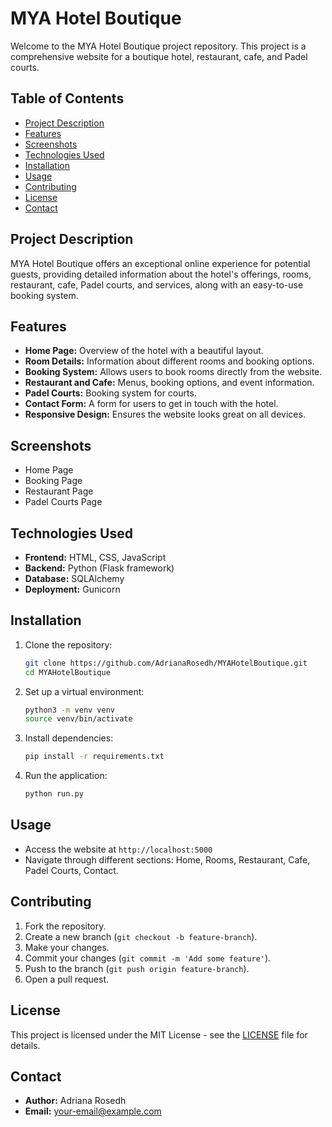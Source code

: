 # MYA Hotel Boutique

Welcome to the MYA Hotel Boutique project repository. This project is a comprehensive website for a boutique hotel, restaurant, cafe, and Padel courts.

## Table of Contents

- [Project Description](#project-description)
- [Features](#features)
- [Screenshots](#screenshots)
- [Technologies Used](#technologies-used)
- [Installation](#installation)
- [Usage](#usage)
- [Contributing](#contributing)
- [License](#license)
- [Contact](#contact)

## Project Description

MYA Hotel Boutique offers an exceptional online experience for potential guests, providing detailed information about the hotel's offerings, rooms, restaurant, cafe, Padel courts, and services, along with an easy-to-use booking system.

## Features

- **Home Page:** Overview of the hotel with a beautiful layout.
- **Room Details:** Information about different rooms and booking options.
- **Booking System:** Allows users to book rooms directly from the website.
- **Restaurant and Cafe:** Menus, booking options, and event information.
- **Padel Courts:** Booking system for courts.
- **Contact Form:** A form for users to get in touch with the hotel.
- **Responsive Design:** Ensures the website looks great on all devices.

## Screenshots

- Home Page
- Booking Page
- Restaurant Page
- Padel Courts Page

## Technologies Used

- **Frontend:** HTML, CSS, JavaScript
- **Backend:** Python (Flask framework)
- **Database:** SQLAlchemy
- **Deployment:** Gunicorn

## Installation

1. Clone the repository:
    ```bash
    git clone https://github.com/AdrianaRosedh/MYAHotelBoutique.git
    cd MYAHotelBoutique
    ```

2. Set up a virtual environment:
    ```bash
    python3 -m venv venv
    source venv/bin/activate
    ```

3. Install dependencies:
    ```bash
    pip install -r requirements.txt
    ```

4. Run the application:
    ```bash
    python run.py
    ```

## Usage

- Access the website at `http://localhost:5000`
- Navigate through different sections: Home, Rooms, Restaurant, Cafe, Padel Courts, Contact.

## Contributing

1. Fork the repository.
2. Create a new branch (`git checkout -b feature-branch`).
3. Make your changes.
4. Commit your changes (`git commit -m 'Add some feature'`).
5. Push to the branch (`git push origin feature-branch`).
6. Open a pull request.

## License

This project is licensed under the MIT License - see the [LICENSE](LICENSE) file for details.

## Contact

- **Author:** Adriana Rosedh
- **Email:** [your-email@example.com](mailto:your-email@example.com)
